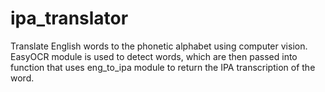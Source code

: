 # ipa_translator
Translate English words to the phonetic alphabet using computer vision.
EasyOCR module is used to detect words, which are then passed into function that uses eng_to_ipa module to return the IPA transcription of the word.

